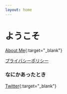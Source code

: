 ```yaml
---
layout: home
---
```


# ようこそ

[About Me](https://theoria24.github.io/twipro/){:target="_blank"}

[プライバシーポリシー](https://theoria24.github.io/privacy-policy.html)

### なにかあったとき

[Twitter](https://twitter.com/_theoria){:target="_blank"}
